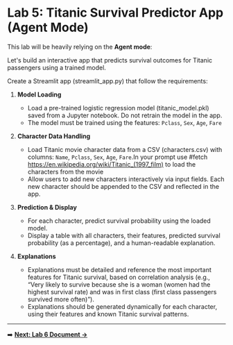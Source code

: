 # Lab 5: Titanic Survival Predictor App (Agent Mode)

This lab will be heavily relying on the **Agent mode**: 

Let's build an interactive app that predicts survival outcomes for Titanic passengers using a trained model.

Create a Streamlit app (streamlit_app.py) that follow the requirements: 

1. **Model Loading**
   - Load a pre-trained logistic regression model (titanic_model.pkl) saved from a Jupyter notebook. Do not retrain the model in the app.
   - The model must be trained using the features: `Pclass`, `Sex`, `Age`, `Fare`

2. **Character Data Handling**
   - Load Titanic movie character data from a CSV (characters.csv) with columns: `Name`, `Pclass`, `Sex`, `Age`, `Fare`.In your prompt use #fetch https://en.wikipedia.org/wiki/Titanic_(1997_film) to load the characters from the movie
   - Allow users to add new characters interactively via input fields. Each new character should be appended to the CSV and reflected in the app.

3. **Prediction & Display**
   - For each character, predict survival probability using the loaded model.
   - Display a table with all characters, their features, predicted survival probability (as a percentage), and a human-readable explanation.

4. **Explanations**
   - Explanations must be detailed and reference the most important features for Titanic survival, based on correlation analysis (e.g., “Very likely to survive because she is a woman (women had the highest survival rate) and was in first class (first class passengers survived more often)”).
   - Explanations should be generated dynamically for each character, using their features and known Titanic survival patterns.

---

➡️ **[Next: Lab 6 Document →](Lab%206%20Document.md)**

